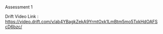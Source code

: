 Assessment 1

Drift Video Link : https://video.drift.com/v/ab4YBagkZekA9YrmtOxk1LmBtm5mo5TxkHdOAFScD6bzc/
